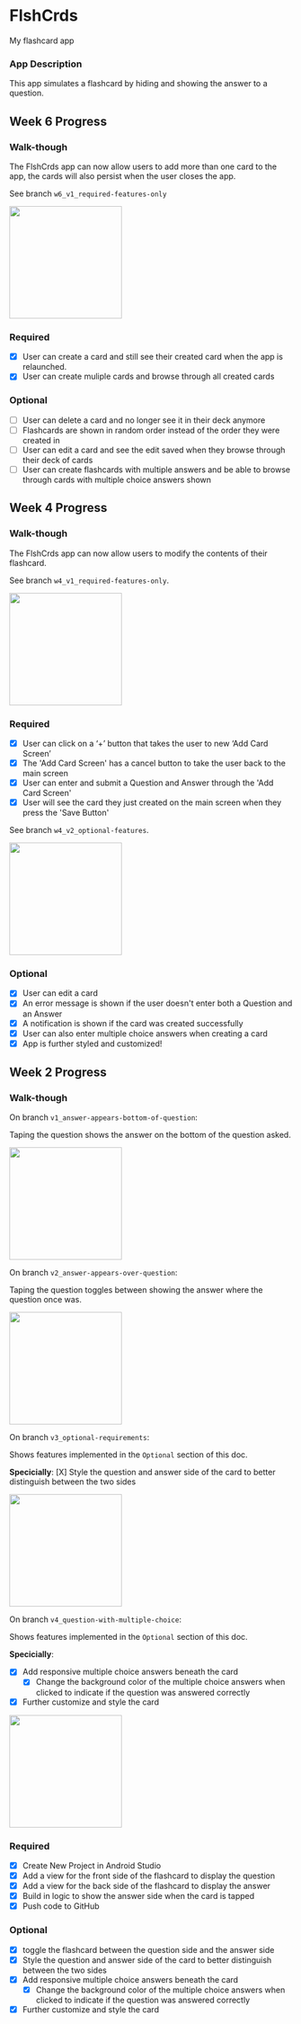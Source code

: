 # FlshCrds
My flashcard app

### App Description
This app simulates a flashcard by hiding and showing the answer to a question.

## Week 6 Progress

### Walk-though
The FlshCrds app can now allow users to add more than one card to the app, the cards will also persist when the user closes the app. 

See branch `w6_v1_required-features-only`

<img src="week6_v1.gif" width=200><br/>

### Required
- [X] User can create a card and still see their created card when the app is relaunched.
- [X] User can create muliple cards and browse through all created cards

### Optional
- [ ] User can delete a card and no longer see it in their deck anymore
- [ ] Flashcards are shown in random order instead of the order they were created in
- [ ] User can edit a card and see the edit saved when they browse through their deck of cards
- [ ] User can create flashcards with multiple answers and be able to browse through cards with multiple choice answers shown

## Week 4 Progress

### Walk-though
The FlshCrds app can now allow users to modify the contents of their flashcard.

See branch `w4_v1_required-features-only`.

<img src="week4_v1.gif" width=200><br>


### Required
- [X] User can click on a ‘+’ button that takes the user to new ‘Add Card Screen’
- [X] The 'Add Card Screen' has a cancel button to take the user back to the main screen
- [X] User can enter and submit a Question and Answer through the 'Add Card Screen'
- [X] User will see the card they just created on the main screen when they press the 'Save Button'

See branch `w4_v2_optional-features`.

<img src="week4_v2.gif" width=200><br>

### Optional
- [X] User can edit a card
- [X] An error message is shown if the user doesn't enter both a Question and an Answer
- [X] A notification is shown if the card was created successfully
- [X] User can also enter multiple choice answers when creating a card
- [X] App is further styled and customized!

## Week 2 Progress

### Walk-though

On branch `v1_answer-appears-bottom-of-question`:

Taping the question shows the answer on the bottom of the question asked.

<img src="week2_v1.gif" width=200><br>


On branch `v2_answer-appears-over-question`:

Taping the question toggles between showing the answer where the question once was.

<img src="week2_v2.gif" width=200><br>

On branch `v3_optional-requirements`:

Shows features implemented in the `Optional` section of this doc.

**Specicially**:
[X] Style the question and answer side of the card to better distinguish between the two sides

<img src="week2_v3.gif" width=200><br>

On branch `v4_question-with-multiple-choice`:

Shows features implemented in the `Optional` section of this doc. 

**Specicially**:
- [X] Add responsive multiple choice answers beneath the card
   - [X] Change the background color of the multiple choice answers when clicked to indicate if the question was answered correctly
- [X] Further customize and style the card

<img src="week2_v4.gif" width=200><br>

### Required
- [X] Create New Project in Android Studio
- [X] Add a view for the front side of the flashcard to display the question
- [X] Add a view for the back side of the flashcard to display the answer
- [X] Build in logic to show the answer side when the card is tapped
- [X] Push code to GitHub
### Optional
- [X] toggle the flashcard between the question side and the answer side
- [X] Style the question and answer side of the card to better distinguish between the two sides
- [X] Add responsive multiple choice answers beneath the card
   - [X] Change the background color of the multiple choice answers when clicked to indicate if the question was answered correctly
- [X] Further customize and style the card

